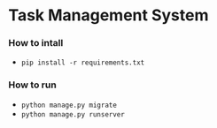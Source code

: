 # Task Management System
### How to intall
- `pip install -r requirements.txt`
### How to run
- `python manage.py migrate`
- `python manage.py runserver`